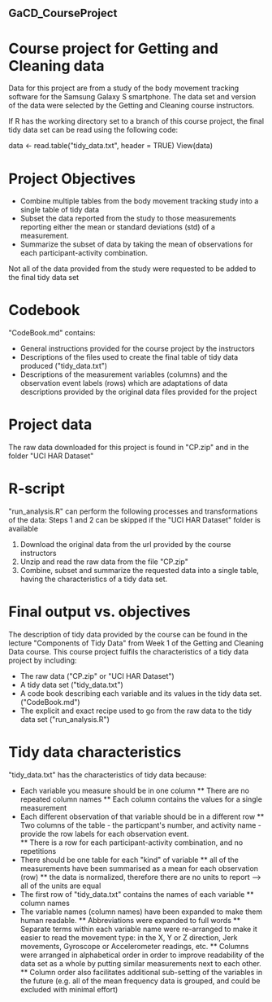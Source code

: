 ## GaCD_CourseProject
# Course project for Getting and Cleaning data

Data for this project are from a study of the body movement tracking software for the Samsung Galaxy S smartphone.  The data set and version of the data were selected by the Getting and Cleaning course instructors.

If R has the working directory set to a branch of this course project, the final tidy data set can be read using the following code:

data <- read.table("tidy_data.txt", header = TRUE) 
View(data)

# Project Objectives
* Combine multiple tables from the body movement tracking study into a single table of tidy data
* Subset the data reported from the study to those measurements reporting either the mean or standard deviations (std) of a measurement.
* Summarize the subset of data by taking the mean of observations for each participant-activity combination.

Not all of the data provided from the study were requested to be added to the final tidy data set

# Codebook
"CodeBook.md" contains:
* General instructions provided for the course project by the instructors
* Descriptions of the files used to create the final table of tidy data produced ("tidy_data.txt")
* Descriptions of the measurement variables (columns) and the observation event labels (rows) which are adaptations of data descriptions provided by the original data files provided for the project 

# Project data
The raw data downloaded for this project is found in "CP.zip" and in the folder "UCI HAR Dataset"

# R-script
"run_analysis.R" can perform the following processes and transformations of the data:
Steps 1 and 2 can be skipped if the "UCI HAR Dataset" folder is available
1. Download the original data from the url provided by the course instructors
2. Unzip and read the raw data from the file "CP.zip"
3. Combine, subset and summarize the requested data into a single table, having the characteristics of a tidy data set.

# Final output vs. objectives
The description of tidy data provided by the course can be found in the lecture "Components of Tidy Data" from Week 1 of the Getting and Cleaning Data course.
This course project fulfils the characteristics of a tidy data project by including:
* The raw data ("CP.zip" or "UCI HAR Dataset")
* A tidy data set ("tidy_data.txt")
* A code book describing each variable and its values in the tidy data set. ("CodeBook.md")
* The explicit and exact recipe used to go from the raw data to the tidy data set ("run_analysis.R")

# Tidy data characteristics
"tidy_data.txt" has the characteristics of tidy data because:
* Each variable you measure should be in one column
** There are no repeated column names
** Each column contains the values for a single measurement
* Each different observation of that variable should be in a different row
** Two columns of the table - the particpant's number, and activity name - provide the row labels for each observation event.  
** There is a row for each participant-activity combination, and no repetitions
* There should be one table for each "kind" of variable
** all of the measurements have been summarised as a mean for each observation (row)
** the data is normalized, therefore there are no units to report --> all of the units are equal
* The first row of "tidy_data.txt" contains the names of each variable
** column names
* The variable names (column names) have been expanded to make them human readable.
** Abbreviations were expanded to full words
** Separate terms within each variable name were re-arranged to make it easier to read the movement type: in the X, Y or Z direction, Jerk movements, Gyroscope or Accelerometer readings, etc.
** Columns were arranged in alphabetical order in order to improve readability of the data set as a whole by putting similar measurements next to each other.  
** Column order also facilitates additional sub-setting of the variables in the future (e.g. all of the mean frequency data is grouped, and could be excluded with minimal effort)


